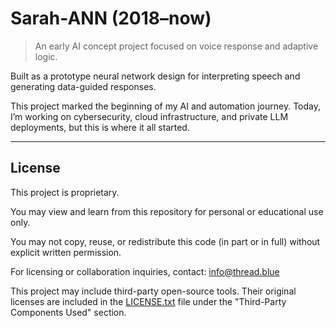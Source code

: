 # Sarah-ANN (2018–now)
> An early AI concept project focused on voice response and adaptive logic.

Built as a prototype neural network design for interpreting speech and generating data-guided responses.

This project marked the beginning of my AI and automation journey. Today, I’m working on cybersecurity, cloud infrastructure, and private LLM deployments, but this is where it all started.

---

## License

This project is proprietary.

You may view and learn from this repository for personal or educational use only.

You may not copy, reuse, or redistribute this code (in part or in full) without explicit written permission.

For licensing or collaboration inquiries, contact: info@thread.blue

This project may include third-party open-source tools. Their original licenses are included in the [LICENSE.txt](LICENSE.txt) file under the "Third-Party Components Used" section.
